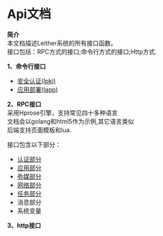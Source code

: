 Api文档
========
**简介**   
本文档描述Leither系统的所有接口函数。  
接口包括：RPC方式的接口;命令行方式的接口;Http方式.

**1、命令行接口**
+ <a href="./LPki.md"> 安全认证(lpki)</a>    
+ <a href="./LApp.md"> 应用部署(lapp)</a>    

**2、RPC接口**  
采用Hprose引擎，支持常见四十多种语言  
文档会以golang和html5作为示例,其它语言类似  
后端支持页面模板和lua.   
   
接口包含以下部分：
+ <a href="./Auth.md"> 认证部分</a>  
+ <a href="./App.md" > 应用部分</a> 
+ <a href="./MiMei.md"> 弥媒部分</a>  
+ <a href="./Net.md" > 网络部分</a>    
+ <a href="./LTask.md"> 任务部分</a>    
+ 消息部分    
+ 系统变量    
 

**3、http接口**

